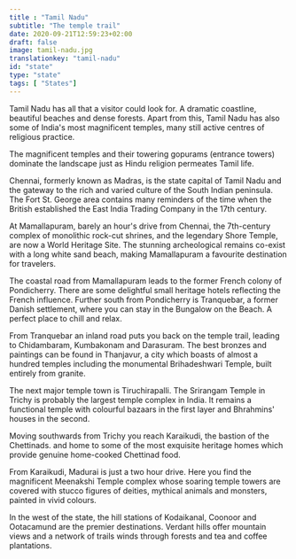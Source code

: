 ```yaml
---
title : "Tamil Nadu"
subtitle: "The temple trail"
date: 2020-09-21T12:59:23+02:00
draft: false
image: tamil-nadu.jpg
translationkey: "tamil-nadu"
id: "state"
type: "state"
tags: [ "States"] 
---
```


Tamil Nadu has all that a visitor could look for. A dramatic coastline, beautiful beaches and dense forests. Apart from this, Tamil Nadu has also some of India's most magnificent temples, many still active centres of religious practice.

The magnificent temples and their towering gopurams (entrance towers) dominate the landscape just as Hindu religion permeates Tamil life.

Chennai, formerly known as Madras, is the state capital of Tamil Nadu and the gateway to the rich and varied culture of the South Indian peninsula. The Fort St. George area contains many reminders of the time when the British established the East India Trading Company in the 17th century.

At Mamallapuram, barely an hour's drive from Chennai, the 7th-century complex of monolithic rock-cut shrines, and the legendary Shore Temple, are now a World Heritage Site. The stunning archeological remains co-exist with a long white sand beach, making Mamallapuram a favourite destination for travelers.

The coastal road from Mamallapuram leads to the former French colony of Pondicherry. There are some delightful small heritage hotels reflecting the French influence. Further south from Pondicherry is Tranquebar, a former Danish settlement, where you can stay in the Bungalow on the Beach. A perfect place to chill and relax.

From Tranquebar an inland road puts you back on the temple trail, leading to Chidambaram, Kumbakonam and Darasuram. The best bronzes and paintings can be found in Thanjavur, a city which boasts of almost a hundred temples including the monumental Brihadeshwari Temple, built entirely from granite.

The next major temple town is Tiruchirapalli. The Srirangam Temple in Trichy is probably the largest temple complex in India. It remains a functional temple with colourful bazaars in the first layer and Bhrahmins' houses in the second.

Moving southwards from Trichy you reach Karaikudi, the bastion of the Chettinads. and home to some of the most exquisite heritage homes which provide genuine home-cooked Chettinad food.

From Karaikudi, Madurai is just a two hour drive. Here you find the magnificent Meenakshi Temple complex whose soaring temple towers are covered with stucco figures of deities, mythical animals and monsters, painted in vivid colours.

In the west of the state, the hill stations of Kodaikanal, Coonoor and Ootacamund are the premier destinations. Verdant hills offer mountain views and a network of trails winds through forests and tea and coffee plantations.
